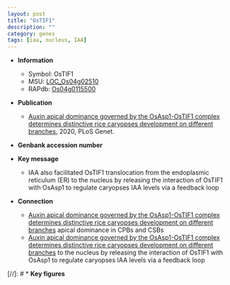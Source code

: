 ```yaml
---
layout: post
title: "OsTIF1"
description: ""
category: genes
tags: [iaa, nucleus, IAA]
---
```


* **Information**  
    + Symbol: OsTIF1  
    + MSU: [LOC_Os04g02510](http://rice.plantbiology.msu.edu/cgi-bin/ORF_infopage.cgi?orf=LOC_Os04g02510)  
    + RAPdb: [Os04g0115500](http://rapdb.dna.affrc.go.jp/viewer/gbrowse_details/irgsp1?name=Os04g0115500)  

* **Publication**  
    + [Auxin apical dominance governed by the OsAsp1-OsTIF1 complex determines distinctive rice caryopses development on different branches](http://www.ncbi.nlm.nih.gov/pubmed?term=Auxin+apical+dominance+governed+by+the+OsAsp1-OsTIF1+complex+determines+distinctive+rice+caryopses+development+on+different+branches%5BTitle%5D), 2020, PLoS Genet.

* **Genbank accession number**  

* **Key message**  
    + IAA also facilitated OsTIF1 translocation from the endoplasmic reticulum (ER) to the nucleus by releasing the interaction of OsTIF1 with OsAsp1 to regulate caryopses IAA levels via a feedback loop

* **Connection**  
    + [Auxin apical dominance governed by the OsAsp1-OsTIF1 complex determines distinctive rice caryopses development on different branches](IAA) apical dominance in CPBs and CSBs
    + [Auxin apical dominance governed by the OsAsp1-OsTIF1 complex determines distinctive rice caryopses development on different branches](ER) to the nucleus by releasing the interaction of OsTIF1 with OsAsp1 to regulate caryopses IAA levels via a feedback loop

[//]: # * **Key figures**  


